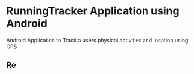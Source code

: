 # RunningTracker Application using Android
Android Application to Track a users physical activities and location using GPS

## Re
